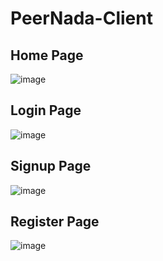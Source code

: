 # PeerNada-Client

## Home Page

![image](https://user-images.githubusercontent.com/97172766/181671320-262fd293-dbac-47d4-89cd-0cd7be75ac01.png)

## Login Page

![image](https://user-images.githubusercontent.com/97172766/181671358-7794b148-8ca0-4bff-bcc1-d7e4ed402168.png)

## Signup Page

![image](https://user-images.githubusercontent.com/97172766/181671426-25a13d38-dd36-494c-a97e-4be3c9d10a57.png)

## Register Page

![image](https://user-images.githubusercontent.com/97172766/181671513-babca0aa-d491-408c-b7dd-eaf141180f5b.png)
